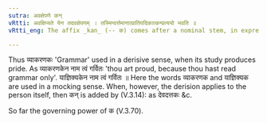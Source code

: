 ```yaml
---
sutra: अवक्षेपणे कन्
vRtti: अवक्षिप्यते येन तदवक्षेपणम् । तस्मिन्वर्त्तमानात्प्रातिपदिकात्कन्प्रत्ययो भवति ॥
vRtti_eng: The affix _kan_ (-- क) comes after a nominal stem, in expressing scoffing.

---
```

Thus व्याकरणकः 'Grammar' used in a derisive sense, when its study produces pride. As व्याकरणकेन नाम त्वं गर्वितः 'thou art proud, because thou hast read grammar only'. याज्ञिक्यकेन नाम त्वं गर्वितः ॥ Here the words व्याकरणक and याज्ञिक्यक are used in a mocking sense. When, however, the derision applies to the person itself, then कन् is added by (V.3.14): as देवदत्तकः &c. 

So far the governing power of क (V.3.70).